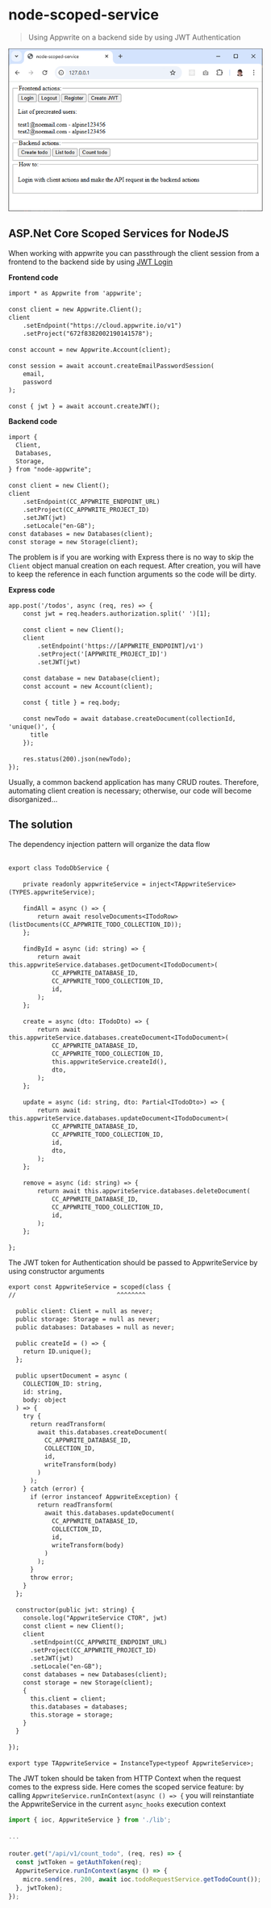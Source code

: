 # node-scoped-service

> Using Appwrite on a backend side by using JWT Authentication

![screenshot](./docs/screenshot.PNG)

## ASP.Net Core Scoped Services for NodeJS

When working with appwrite you can passthrough the client session from a frontend to the backend side by using [JWT Login](https://appwrite.io/docs/products/auth/jwt)

**Frontend code**

```tsx
import * as Appwrite from 'appwrite';

const client = new Appwrite.Client();
client
    .setEndpoint("https://cloud.appwrite.io/v1")
    .setProject("672f8382002190141578");

const account = new Appwrite.Account(client);

const session = await account.createEmailPasswordSession(
    email,
    password
);

const { jwt } = await account.createJWT();
```

**Backend code**

```tsx
import {
  Client,
  Databases,
  Storage,
} from "node-appwrite";

const client = new Client();
client
    .setEndpoint(CC_APPWRITE_ENDPOINT_URL)
    .setProject(CC_APPWRITE_PROJECT_ID)
    .setJWT(jwt)
    .setLocale("en-GB");
const databases = new Databases(client);
const storage = new Storage(client);
```

The problem is if you are working with Express there is no way to skip the `Client` object manual creation on each request. After creation, you will have to keep the reference in each function arguments so the code will be dirty.

**Express code**

```tsx
app.post('/todos', async (req, res) => {
    const jwt = req.headers.authorization.split(' ')[1];

    const client = new Client();
    client
        .setEndpoint('https://[APPWRITE_ENDPOINT]/v1')
        .setProject('[APPWRITE_PROJECT_ID]')
        .setJWT(jwt)

    const database = new Database(client);
    const account = new Account(client);

    const { title } = req.body;

    const newTodo = await database.createDocument(collectionId, 'unique()', {
      title
    });

    res.status(200).json(newTodo);
});
```

Usually, a common backend application has many CRUD routes. Therefore, automating client creation is necessary; otherwise, our code will become disorganized...

## The solution

The dependency injection pattern will organize the data flow

```tsx

export class TodoDbService {

    private readonly appwriteService = inject<TAppwriteService>(TYPES.appwriteService);

    findAll = async () => {
        return await resolveDocuments<ITodoRow>(listDocuments(CC_APPWRITE_TODO_COLLECTION_ID));
    };

    findById = async (id: string) => {
        return await this.appwriteService.databases.getDocument<ITodoDocument>(
            CC_APPWRITE_DATABASE_ID,
            CC_APPWRITE_TODO_COLLECTION_ID,
            id,
        );
    };

    create = async (dto: ITodoDto) => {
        return await this.appwriteService.databases.createDocument<ITodoDocument>(
            CC_APPWRITE_DATABASE_ID,
            CC_APPWRITE_TODO_COLLECTION_ID,
            this.appwriteService.createId(),
            dto,
        );
    };

    update = async (id: string, dto: Partial<ITodoDto>) => {
        return await this.appwriteService.databases.updateDocument<ITodoDocument>(
            CC_APPWRITE_DATABASE_ID,
            CC_APPWRITE_TODO_COLLECTION_ID,
            id,
            dto,
        );
    };

    remove = async (id: string) => {
        return await this.appwriteService.databases.deleteDocument(
            CC_APPWRITE_DATABASE_ID,
            CC_APPWRITE_TODO_COLLECTION_ID,
            id,
        );
    };

};
```

The JWT token for Authentication should be passed to AppwriteService by using constructor arguments

```tsx
export const AppwriteService = scoped(class {
//                            ^^^^^^^^

  public client: Client = null as never;
  public storage: Storage = null as never;
  public databases: Databases = null as never;

  public createId = () => {
    return ID.unique();
  };

  public upsertDocument = async (
    COLLECTION_ID: string,
    id: string,
    body: object
  ) => {
    try {
      return readTransform(
        await this.databases.createDocument(
          CC_APPWRITE_DATABASE_ID,
          COLLECTION_ID,
          id,
          writeTransform(body)
        )
      );
    } catch (error) {
      if (error instanceof AppwriteException) {
        return readTransform(
          await this.databases.updateDocument(
            CC_APPWRITE_DATABASE_ID,
            COLLECTION_ID,
            id,
            writeTransform(body)
          )
        );
      }
      throw error;
    }
  };

  constructor(public jwt: string) {
    console.log("AppwriteService CTOR", jwt)
    const client = new Client();
    client
      .setEndpoint(CC_APPWRITE_ENDPOINT_URL)
      .setProject(CC_APPWRITE_PROJECT_ID)
      .setJWT(jwt)
      .setLocale("en-GB");
    const databases = new Databases(client);
    const storage = new Storage(client);
    {
      this.client = client;
      this.databases = databases;
      this.storage = storage;
    }
  }

});

export type TAppwriteService = InstanceType<typeof AppwriteService>;
```

The JWT token should be taken from HTTP Context when the request comes to the express side. Here comes the scoped service feature: by calling `AppwriteService.runInContext(async () => {` you will reinstantiate the AppwriteService in the current `async_hooks` execution context

```javascript
import { ioc, AppwriteService } from './lib';

...

router.get("/api/v1/count_todo", (req, res) => {
  const jwtToken = getAuthToken(req);
  AppwriteService.runInContext(async () => {
    micro.send(res, 200, await ioc.todoRequestService.getTodoCount());
  }, jwtToken);
});
```
